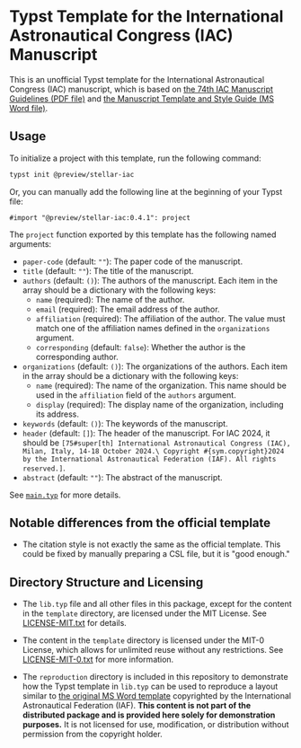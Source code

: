 # Typst Template for the International Astronautical Congress (IAC) Manuscript

This is an unofficial Typst template for the International Astronautical Congress (IAC) manuscript, which is based on [the 74th IAC Manuscript Guidelines (PDF file)](https://www.iafastro.org/assets/files/IAC%202023%20Manuscript%20Guidelines.pdf) and [the Manuscript Template and Style Guide (MS Word file)](https://www.iafastro.org/assets/files/IAC%202023_Manuscript-Template.doc).

## Usage

To initialize a project with this template, run the following command:

```bash
typst init @preview/stellar-iac
```

Or, you can manually add the following line at the beginning of your Typst file:

```typst
#import "@preview/stellar-iac:0.4.1": project
```

The `project` function exported by this template has the following named arguments:

- `paper-code` (default: `""`): The paper code of the manuscript.
- `title` (default: `""`): The title of the manuscript.
- `authors` (default: `()`): The authors of the manuscript. Each item in the array should be a dictionary with the following keys:
  - `name` (required): The name of the author.
  - `email` (required): The email address of the author.
  - `affiliation` (required): The affiliation of the author. The value must match one of the affiliation names defined in the `organizations` argument.
  - `corresponding` (default: `false`): Whether the author is the corresponding author.
- `organizations` (default: `()`): The organizations of the authors. Each item in the array should be a dictionary with the following keys:
  - `name` (required): The name of the organization. This name should be used in the `affiliation` field of the `authors` argument.
  - `display` (required): The display name of the organization, including its address.
- `keywords` (default: `()`): The keywords of the manuscript.
- `header` (default: `[]`): The header of the manuscript. For IAC 2024, it should be `[75#super[th] International Astronautical Congress (IAC), Milan, Italy, 14-18 October 2024.\ Copyright #{sym.copyright}2024 by the International Astronautical Federation (IAF). All rights reserved.]`.
- `abstract` (default: `""`): The abstract of the manuscript.

See [`main.typ`](template/main.typ) for more details.

## Notable differences from the official template

- The citation style is not exactly the same as the official template. This could be fixed by manually preparing a CSL file, but it is "good enough."

## Directory Structure and Licensing

- The `lib.typ` file and all other files in this package, except for the content in the `template` directory, are licensed under the MIT License. See [LICENSE-MIT.txt](./LICENSE-MIT.txt) for details.

- The content in the `template` directory is licensed under the MIT-0 License, which allows for unlimited reuse without any restrictions. See [LICENSE-MIT-0.txt](./LICENSE-MIT-0.txt) for more information.

- The `reproduction` directory is included in this repository to demonstrate how the Typst template in `lib.typ` can be used to reproduce a layout similar to [the original MS Word template](https://www.iafastro.org/assets/files/IAC%202023_Manuscript-Template.doc) copyrighted by the International Astronautical Federation (IAF). **This content is not part of the distributed package and is provided here solely for demonstration purposes.** It is not licensed for use, modification, or distribution without permission from the copyright holder.
